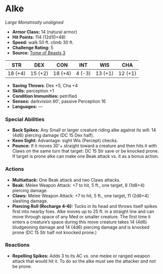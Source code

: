 # Alke

*Large* *Monstrosity* *unaligned*

- **Armor Class:** 14 (natural armor)
- **Hit Points:** 114 (12d10+48)
- **Speed:** walk 50 ft. climb 30 ft.
- **Challenge Rating:** 5
- **Source:** [Tome of Beasts 3](https://koboldpress.com/kpstore/product/tome-of-beasts-2-for-5th-edition/)

| STR | DEX | CON | INT | WIS | CHA |
| --- | --- | --- | --- | --- | --- |
| 18 (+4) | 15 (+2) | 18 (+4) | 4 (-3) | 13 (+1) | 12 (+1) |

- **Saving Throws**: Dex +5, Cha +4
- **Skills:** perception +1
- **Condition Immunities:** petrified
- **Senses:** darkvision 60', passive Perception 16
- **Languages:** —
### Special Abilities
- **Back Spikes:** Any Small or larger creature riding alke against its will: 14 (4d6) piercing damage (DC 15 Dex half).
- **Keen Sight:** Advantage: sight Wis (Percept) checks.
- **Pounce:** If it moves 30'+ straight toward a creature and then hits it with Claws on the same turn that target: DC 15 Str save or be knocked prone. If target is prone alke can make one Beak attack vs. it as a bonus action.
### Actions
- **Multiattack:** One Beak attack and two Claws attacks.
- **Beak:** Melee Weapon Attack: +7 to hit, 5 ft., one target, 8 (1d8+4) piercing damage.
- **Claws:** Melee Weapon Attack: +7 to hit, 5 ft., one target, 11 (2d6+4) slashing damage.
- **Piercing Roll (Recharge 4–6):** Tucks in its head and throws itself spikes first into nearby foes. Alke moves up to 25 ft. in a straight line and can move through space of any Med or smaller creature. The first time it enters a creature’s space during this move creature takes 14 (4d6) bludgeoning damage and 14 (4d6) piercing damage and is knocked prone (DC 15 Str half not knocked prone.)
### Reactions
- **Repelling Spikes:** Adds 3 to its AC vs. one melee or ranged weapon attack that would hit it. To do so the alke must see the attacker and not be prone.
